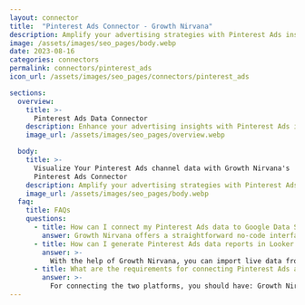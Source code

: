 ```yaml
---
layout: connector
title:  "Pinterest Ads Connector - Growth Nirvana"
description: Amplify your advertising strategies with Pinterest Ads insights integrated into Looker Studio.
image: /assets/images/seo_pages/body.webp
date: 2023-08-16
categories: connectors
permalink: connectors/pinterest_ads
icon_url: /assets/images/seo_pages/connectors/pinterest_ads

sections:
  overview:
    title: >-
      Pinterest Ads Data Connector
    description: Enhance your advertising insights with Pinterest Ads integration. Seamlessly merge advertising performance data from Pinterest Ads with Looker Studio's analytical capabilities, unlocking insights that shape ad strategies, audience engagement, and campaign success.
    image_url: /assets/images/seo_pages/overview.webp

  body:
    title: >-
      Visualize Your Pinterest Ads channel data with Growth Nirvana's
      Pinterest Ads Connector
    description: Amplify your advertising strategies with Pinterest Ads insights integrated into Looker Studio.
    image_url: /assets/images/seo_pages/body.webp
  faq:
    title: FAQs
    questions:
      - title: How can I connect my Pinterest Ads data to Google Data Studio/Looker Studio?
        answer: Growth Nirvana offers a straightforward no-code interface to connect to Pinterest Ads data sources.
      - title: How can I generate Pinterest Ads data reports in Looker Studio?
        answer: >-
          With the help of Growth Nirvana, you can import live data from Pinterest Ads into Looker Studio. These data can be viewed in charts, tables, and dashboards to generate branded reports that can be shared instantly.
      - title: What are the requirements for connecting Pinterest Ads and Looker Studio?
        answer: >-
          For connecting the two platforms, you should have: Growth Nirvana Account and Pinterest Ads Ads Account
---
```

